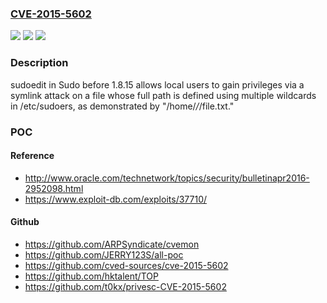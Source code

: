 ### [CVE-2015-5602](https://cve.mitre.org/cgi-bin/cvename.cgi?name=CVE-2015-5602)
![](https://img.shields.io/static/v1?label=Product&message=n%2Fa&color=blue)
![](https://img.shields.io/static/v1?label=Version&message=n%2Fa&color=blue)
![](https://img.shields.io/static/v1?label=Vulnerability&message=n%2Fa&color=brighgreen)

### Description

sudoedit in Sudo before 1.8.15 allows local users to gain privileges via a symlink attack on a file whose full path is defined using multiple wildcards in /etc/sudoers, as demonstrated by "/home/*/*/file.txt."

### POC

#### Reference
- http://www.oracle.com/technetwork/topics/security/bulletinapr2016-2952098.html
- https://www.exploit-db.com/exploits/37710/

#### Github
- https://github.com/ARPSyndicate/cvemon
- https://github.com/JERRY123S/all-poc
- https://github.com/cved-sources/cve-2015-5602
- https://github.com/hktalent/TOP
- https://github.com/t0kx/privesc-CVE-2015-5602

